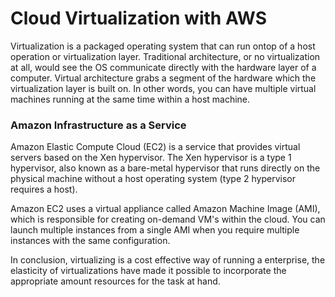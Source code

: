 # Cloud Virtualization with AWS

Virtualization is a packaged operating system that can run ontop of a host operation or virtualization layer. Traditional architecture, or no virtualization at all, would see the OS communicate directly with the hardware layer of a computer. Virtual architecture grabs a segment of the hardware which the virtualization layer is built on. In other words, you can have multiple virtual machines running at the same time within a host machine.

### Amazon Infrastructure as a Service

Amazon Elastic Compute Cloud (EC2) is a service that provides virtual servers based on the Xen hypervisor. The Xen hypervisor is a type 1 hypervisor, also known as a bare-metal hypervisor that runs directly on the physical machine without a host operating system (type 2 hypervisor requires a host). 

Amazon EC2 uses a virtual appliance called Amazon Machine Image (AMI), which is responsible for creating on-demand VM's within the cloud. You can launch multiple instances from a single AMI when you require multiple instances with the same configuration.

In conclusion, virtualizing is a cost effective way of running a enterprise, the elasticity of virtualizations have made it possible to incorporate the appropriate amount resources for the task at hand. 
